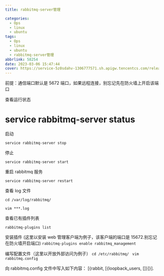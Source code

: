 ```yaml
---
title: rabbitmq-server管理

categories:
  - Ops
  - linux
  - ubuntu
tags:
  - Ops
  - linux
  - ubuntu
  - rabbitmq-server管理
abbrlink: 58254
date: 2023-03-06 15:47:44
cover: https://service-5z0sdahv-1306777571.sh.apigw.tencentcs.com/release/?uuid=0cf5f1a5d71b4433ac49cca43aa7a9a8
---
```


前提：通信端口默认是 5672 端口，如果远程连接，别忘记先在防火墙上开启该端口

查看运行状态

# service rabbitmq-server status

启动

`service rabbitmq-server stop`

停止

`service rabbitmq-server start`

重启 rabbitmq 服务

`service rabbitmq-server restart`

查看 log 文件

`cd /var/log/rabbitmq/`

`vim ***.log`

查看已有插件列表

`rabbitmq-plugins list`

安装插件
(这里以安装 web 管理客户端为例子，该客户端的端口是 15672.别忘记在防火墙开启端口)
`rabbitmq-plugins enable rabbitmq_management`

编写配置文件（这里以开放外部访问为例子）
`cd /etc/rabbitmq/ `
`vim rabbitmq.config`

向 rabbitmq.config 文件中写入如下内容：
\[{rabbit, \[{loopback_users, []}\]}\].